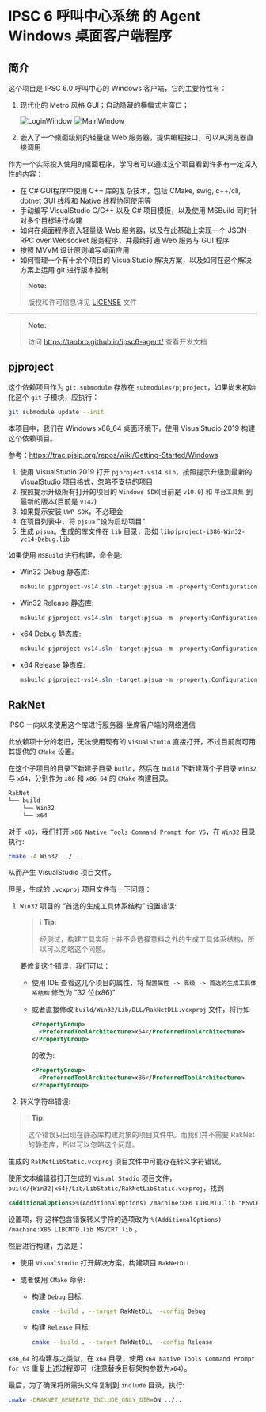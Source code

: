 # IPSC 6 呼叫中心系统 的 Agent Windows 桌面客户端程序

## 简介

这个项目是 IPSC 6.0 呼叫中心的 Windows 客户端，它的主要特性有：

1. 现代化的 Metro 风格 GUI；自动隐藏的横幅式主窗口；

   ![LoginWindow](developer-guide/src/images/LoginWindow.png)
   ![MainWindow](developer-guide/src/images/MainWindow.png)

1. 嵌入了一个桌面级别的轻量级 Web 服务器，提供编程接口，可以从浏览器直接调用

作为一个实际投入使用的桌面程序，学习者可以通过这个项目看到许多有一定深入性的内容：

- 在 C# GUI程序中使用 C++ 库的复杂技术，包括 CMake, swig, c++/cli, dotnet GUI 线程和 Native 线程协同使用等
- 手动编写 VisualStudio C/C++ 以及 C# 项目模板，以及使用 MSBuild 同时针对多个目标进行构建
- 如何在桌面程序嵌入轻量级 Web 服务器，以及在此基础上实现一个 JSON-RPC over Websocket 服务程序，并最终打通 Web 服务与 GUI 程序
- 按照 MVVM 设计原则编写桌面应用
- 如何管理一个有十余个项目的 VisualStudio 解决方案，以及如何在这个解决方案上运用 git 进行版本控制

> **Note:**
>
> 版权和许可信息详见 [LICENSE](LICENSE.txt) 文件

---

> **Note:**
>
> 访问 <https://tanbro.github.io/ipsc6-agent/> 查看开发文档

## pjproject

这个依赖项目作为 `git submodule` 存放在 `submodules/pjproject`，如果尚未初始化这个 `git` 子模块，应执行：

```sh
git submodule update --init
```

本项目中，我们在 Windows x86_64 桌面环境下，使用 VisualStudio 2019 构建这个依赖项目。

参考：<https://trac.pjsip.org/repos/wiki/Getting-Started/Windows>

1. 使用 VisualStudio 2019 打开 `pjproject-vs14.sln`，按照提示升级到最新的 VisualStudio 项目格式，忽略不支持的项目
2. 按照提示升级所有打开的项目的 `Windows SDK`(目前是 `v10.0`) 和 `平台工具集` 到最新的版本(目前是 `v142`)
3. 如果提示安装 `UWP SDK`，不必理会
4. 在项目列表中，将 `pjsua` "设为启动项目"
5. 生成 `pjsua`。生成的库文件在 `lib` 目录，形如 `libpjproject-i386-Win32-vc14-Debug.lib`

如果使用 `MSBuild` 进行构建，命令是:

-   Win32 Debug 静态库:

    ```powershell
    msbuild pjproject-vs14.sln -target:pjsua -m -property:Configuration=Debug -property:Platform=Win32
    ```

-   Win32 Release 静态库:

    ```powershell
    msbuild pjproject-vs14.sln -target:pjsua -m -property:Configuration=Release -property:Platform=Win32
    ```

-   x64 Debug 静态库:

    ```powershell
    msbuild pjproject-vs14.sln -target:pjsua -m -property:Configuration=Debug -property:Platform=x64
    ```

-   x64 Release 静态库:

    ```powershell
    msbuild pjproject-vs14.sln -target:pjsua -m -property:Configuration=Release -property:Platform=x64
    ```

## RakNet

IPSC 一向以来使用这个库进行服务器-坐席客户端的网络通信

此依赖项十分的老旧，无法使用现有的 `VisualStudio` 直接打开，不过目前尚可用其提供的 `CMake` 设置。

在这个子项目的目录下新建子目录 `build`，然后在 `build` 下新建两个子目录 `Win32` 与 `x64`，分别作为 `x86` 和 `x86_64` 的 `CMake` 构建目录。

```sh
RakNet
└── build
    └── Win32
    └── x64
```

对于 `x86`，我们打开 `x86 Native Tools Command Prompt for VS`，在 `Win32` 目录执行:

```sh
cmake -A Win32 ../..
```

从而产生 VisualStudio 项目文件。

但是，生成的 `.vcxproj` 项目文件有一下问题：

1. `Win32` 项目的 “首选的生成工具体系结构” 设置错误:

    > ℹ **Tip**:
    >
    > 经测试，构建工具实际上并不会选择意料之外的生成工具体系结构，所以可以忽略这个问题。

    要修复这个错误，我们可以：

    - 使用 IDE 查看这几个项目的属性，将 `配置属性 -> 高级 -> 首选的生成工具体系结构` 修改为 "32 位(x86)"

    - 或者直接修改 `build/Win32/Lib/DLL/RakNetDLL.vcxproj` 文件，将行如

        ```xml
        <PropertyGroup>
          <PreferredToolArchitecture>x64</PreferredToolArchitecture>
        </PropertyGroup>
        ```

        的改为:

        ```xml
        <PropertyGroup>
          <PreferredToolArchitecture>x86</PreferredToolArchitecture>
        </PropertyGroup>
        ```

1. 转义字符串错误:

> ℹ **Tip**:
>
> 这个错误只出现在静态库构建对象的项目文件中。而我们并不需要 RakNet 的静态库，所以可以忽略这个问题。

生成的 `RakNetLibStatic.vcxproj` 项目文件中可能存在转义字符错误。

使用文本编辑器打开生成的 `Visual Studio` 项目文件， `build/{Win32|x64}/Lib/LibStatic/RakNetLibStatic.vcxproj`，找到

```xml
<AdditionalOptions>%(AdditionalOptions) /machine:X86 LIBCMTD.lib "MSVCRT.lib&amp;quot"%3B""</AdditionalOptions>
```

设置项，将 这样包含错误转义字符的选项改为 `%(AdditionalOptions) /machine:X86 LIBCMTD.lib MSVCRT.lib` 。

然后进行构建，方法是：

-   使用 `VisualStudio` 打开解决方案，构建项目 `RakNetDLL`

-   或者使用 `CMake` 命令:

    -   构建 `Debug` 目标:

        ```sh
        cmake --build . --target RakNetDLL --config Debug
        ```

    -   构建 `Release` 目标:

        ```sh
        cmake --build . --target RakNetDLL --config Release
        ```

`x86_64` 的构建与之类似，在 `x64` 目录，使用 `x64 Native Tools Command Prompt for VS` 重复上述过程即可（注意替换目标架构参数为`x64`）。

最后，为了确保将所需头文件复制到 `include` 目录，执行:

```sh
cmake -DRAKNET_GENERATE_INCLUDE_ONLY_DIR=ON ../..
```
